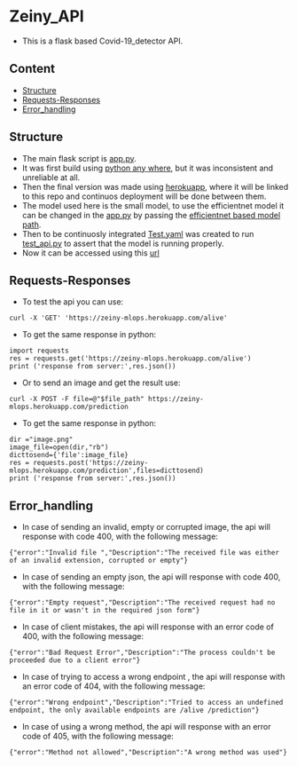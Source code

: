 # Zeiny_API
- This is a flask based Covid-19_detector API.

## Content
- [Structure](#structure)
- [Requests-Responses](#requests-responses)
- [Error_handling](#error_handling)

## Structure
- The main flask script is [app.py](app.py).
- It was first build using [python any where](https://www.pythonanywhere.com/), but it was inconsistent and unreliable at all.
- Then the final version was made using [herokuapp](https://dashboard.heroku.com/apps), where it will be linked to this repo and continuos deployment will be done between them.
- The model used here is the small model, to use the efficientnet model it can be changed in the [app.py](app.py) by passing the [efficientnet based model path](models/model_efficientnet.h5).
- Then to be continuosly integrated [Test.yaml](.github/workflows/Test_CI.yaml) was created to run [test_api.py](test/test_api.py) to assert that the model is running properly.
- Now it can be accessed using this [url](https://zeiny-mlops.herokuapp.com/)

## Requests-Responses
- To test the api you can use:
```
curl -X 'GET' 'https://zeiny-mlops.herokuapp.com/alive'
```
- To get the same response in python:
```
import requests
res = requests.get('https://zeiny-mlops.herokuapp.com/alive')
print ('response from server:',res.json())
```
- Or to send an image and get the result use:
```
curl -X POST -F file=@"$file_path" https://zeiny-mlops.herokuapp.com/prediction
```
- To get the same response in python:
```
dir ="image.png"
image_file=open(dir,"rb")
dicttosend={'file':image_file}
res = requests.post('https://zeiny-mlops.herokuapp.com/prediction',files=dicttosend)
print ('response from server:',res.json())
```

## Error_handling
- In case of sending an invalid, empty or corrupted image, the api will response with code 400, with the following message:
```
{"error":"Invalid file ","Description":"The received file was either of an invalid extension, corrupted or empty"}
```
- In case of sending an empty json, the api will response with code 400, with the following message:
```
{"error":"Empty request","Description":"The received request had no file in it or wasn't in the required json form"}
```
- In case of client mistakes, the api will response with an error code of 400, with the following message:
```
{"error":"Bad Request Error","Description":"The process couldn't be proceeded due to a client error"}
```
- In case of trying to access a wrong endpoint , the api will response with an error code of 404, with the following message:
```
{"error":"Wrong endpoint","Description":"Tried to access an undefined endpoint, the only available endpoints are /alive /prediction"}
```
- In case of using a wrong method, the api will response with an error code of 405, with the following message:
```
{"error":"Method not allowed","Description":"A wrong method was used"}
```
